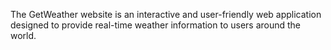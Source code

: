 The GetWeather website is an interactive and user-friendly web application designed to provide real-time weather information to users around the world.
